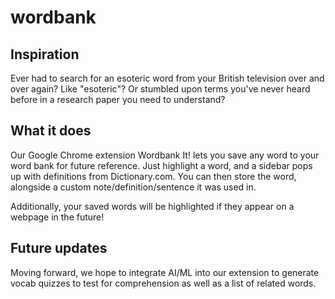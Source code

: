 # wordbank
## Inspiration
Ever had to search for an esoteric word from your British television over and over again? Like "esoteric"? Or stumbled upon terms you've never heard before in a research paper you need to understand?

## What it does
Our Google Chrome extension Wordbank It! lets you save any word to your word bank for future reference. Just highlight a word, and a sidebar pops up with definitions from Dictionary.com. You can then store the word, alongside a custom note/definition/sentence it was used in.

Additionally, your saved words will be highlighted if they appear on a webpage in the future!

## Future updates
Moving forward, we hope to integrate AI/ML into our extension to generate vocab quizzes to test for comprehension as well as a list of related words.
